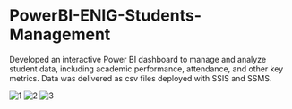 # PowerBI-ENIG-Students-Management
Developed an interactive Power BI dashboard to manage and analyze student data, including academic performance, attendance, and other key metrics.
Data was delivered as csv files deployed with SSIS and SSMS.

![1](https://github.com/user-attachments/assets/c704deef-4ca8-4293-bf06-29a953fc5b52)
![2](https://github.com/user-attachments/assets/1a06c47a-7349-4e5b-a6f6-c20c484b50ca)
![3](https://github.com/user-attachments/assets/c9952644-fe49-43b2-aa30-cd32a786a653)
